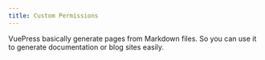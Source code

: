 ```yaml
---
title: Custom Permissions
---
```


VuePress basically generate pages from Markdown files. So you can use it to generate documentation or blog sites easily.
